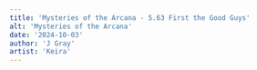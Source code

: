 ```yaml
---
title: 'Mysteries of the Arcana - 5.63 First the Good Guys'
alt: 'Mysteries of the Arcana'
date: '2024-10-03'
author: 'J Gray'
artist: 'Keira'
---
```

